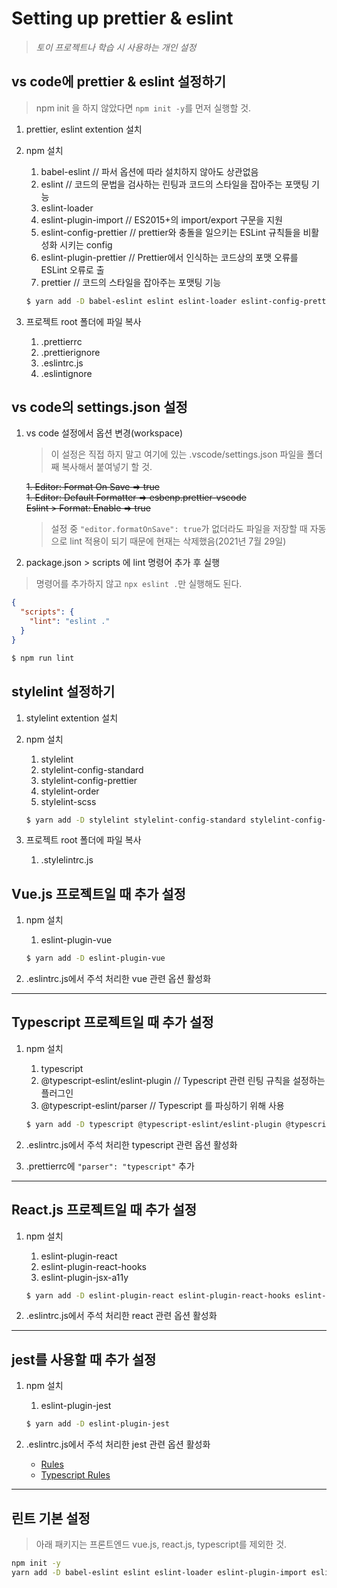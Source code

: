 # Setting up prettier & eslint

> _토이 프로젝트나 학습 시 사용하는 개인 설정_

## vs code에 prettier & eslint 설정하기

> npm init 을 하지 않았다면 `npm init -y`를 먼저 실행할 것.

1. prettier, eslint extention 설치
1. npm 설치

   1. babel-eslint // 파서 옵션에 따라 설치하지 않아도 상관없음
   2. eslint // 코드의 문법을 검사하는 린팅과 코드의 스타일을 잡아주는 포맷팅 기능
   3. eslint-loader
   4. eslint-plugin-import // ES2015+의 import/export 구문을 지원
   5. eslint-config-prettier // prettier와 충돌을 일으키는 ESLint 규칙들을 비활성화 시키는 config
   6. eslint-plugin-prettier // Prettier에서 인식하는 코드상의 포맷 오류를 ESLint 오류로 출
   7. prettier // 코드의 스타일을 잡아주는 포맷팅 기능

   ```bash
   $ yarn add -D babel-eslint eslint eslint-loader eslint-config-prettier eslint-plugin-import eslint-plugin-prettier prettier
   ```

1. 프로젝트 root 폴더에 파일 복사

   1. .prettierrc
   2. .prettierignore
   3. .eslintrc.js
   4. .eslintignore

## vs code의 settings.json 설정

1. vs code 설정에서 옵션 변경(workspace)

   > 이 설정은 직접 하지 말고 여기에 있는 .vscode/settings.json 파일을 폴더째 복사해서 붙여넣기 할 것.

   ~~1. Editor: Format On Save => true~~  
   ~~1. Editor: Default Formatter => esbenp.prettier-vscode~~  
   ~~Eslint > Format: Enable => true~~

   > 설정 중 `"editor.formatOnSave": true`가 없더라도 파일을 저장할 때 자동으로 lint 적용이 되기 때문에 현재는 삭제했음(2021년 7월 29일)

1. package.json > scripts 에 lint 명령어 추가 후 실행

> 명령어를 추가하지 않고 `npx eslint .`만 실행해도 된다.

```json
{
  "scripts": {
    "lint": "eslint ."
  }
}
```

```bash
$ npm run lint
```

## stylelint 설정하기

1. stylelint extention 설치
1. npm 설치

   1. stylelint
   2. stylelint-config-standard
   3. stylelint-config-prettier
   4. stylelint-order
   5. stylelint-scss

   ```bash
   $ yarn add -D stylelint stylelint-config-standard stylelint-config-prettier stylelint-order stylelint-scss
   ```

1. 프로젝트 root 폴더에 파일 복사
   1. .stylelintrc.js

## Vue.js 프로젝트일 때 추가 설정

1. npm 설치

   1. eslint-plugin-vue

   ```bash
   $ yarn add -D eslint-plugin-vue
   ```

1. .eslintrc.js에서 주석 처리한 vue 관련 옵션 활성화

---

## Typescript 프로젝트일 때 추가 설정

1. npm 설치

   1. typescript
   2. @typescript-eslint/eslint-plugin // Typescript 관련 린팅 규칙을 설정하는 플러그인
   3. @typescript-eslint/parser // Typescript 를 파싱하기 위해 사용

   ```bash
   $ yarn add -D typescript @typescript-eslint/eslint-plugin @typescript-eslint/parser
   ```

1. .eslintrc.js에서 주석 처리한 typescript 관련 옵션 활성화
1. .prettierrc에 `"parser": "typescript"` 추가

---

## React.js 프로젝트일 때 추가 설정

1. npm 설치

   1. eslint-plugin-react
   2. eslint-plugin-react-hooks
   3. eslint-plugin-jsx-a11y

   ```bash
   $ yarn add -D eslint-plugin-react eslint-plugin-react-hooks eslint-plugin-jsx-a11y
   ```

1. .eslintrc.js에서 주석 처리한 react 관련 옵션 활성화

---

## jest를 사용할 때 추가 설정

1. npm 설치

   1. eslint-plugin-jest

   ```bash
   $ yarn add -D eslint-plugin-jest
   ```

1. .eslintrc.js에서 주석 처리한 jest 관련 옵션 활성화

   - [Rules](https://www.npmjs.com/package/eslint-plugin-jest#user-content-rules)
   - [Typescript Rules](https://www.npmjs.com/package/eslint-plugin-jest#user-content-typescript-rules)

---

## 린트 기본 설정

> 아래 패키지는 프론트엔드 vue.js, react.js, typescript를 제외한 것.

```bash
npm init -y
yarn add -D babel-eslint eslint eslint-loader eslint-plugin-import eslint-config-prettier eslint-plugin-prettier prettier stylelint stylelint-config-standard stylelint-config-prettier stylelint-order stylelint-scss
```
